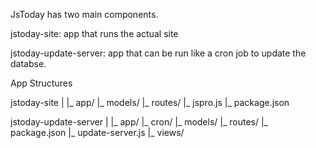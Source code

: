JsToday has two main components.


jstoday-site: app that runs the actual site

jstoday-update-server: app that can be run like a cron job to update the databse.


App Structures

jstoday-site
  |
  |_ app/
    |_ models/
    |_ routes/
  |_ jspro.js
  |_ package.json

jstoday-update-server
  |
  |_ app/
    |_ cron/
    |_ models/
    |_ routes/
  |_ package.json
  |_ update-server.js
    |_ views/
